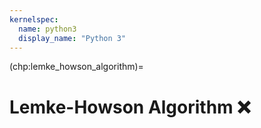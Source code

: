 ```yaml
---
kernelspec:
  name: python3
  display_name: "Python 3"
---
```


(chp:lemke_howson_algorithm)=

# Lemke-Howson Algorithm ❌
